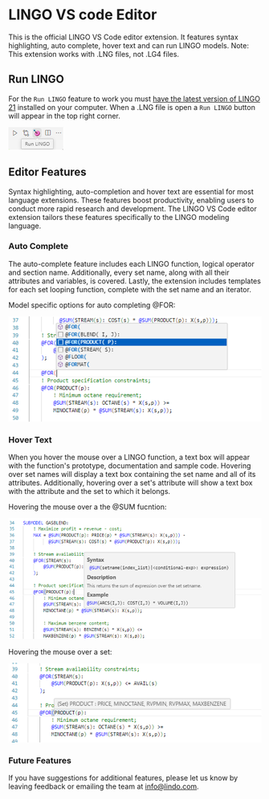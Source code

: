 # LINGO VS code Editor

This is the official LINGO VS Code editor extension. It features syntax highlighting, auto complete, hover text and can run LINGO models. Note: This extension works with .LNG files, not .LG4 files.

## Run LINGO
For the `Run LINGO` feature to work you must [have the latest version of LINGO 21](https://lindo.com/index.php/ls-downloads/try-lingo) installed on your computer. When a .LNG file is open a `Run LINGO` button will appear in the top right corner.


![](resources/runLINGO_LIGHT.png?raw=true)

## Editor Features
Syntax highlighting, auto-completion and hover text are essential for most language extensions. These features boost productivity, enabling users to conduct more rapid research and development. The LINGO VS Code editor extension tailors these features specifically to the LINGO modeling language.

### Auto Complete
The auto-complete feature includes each LINGO function, logical operator and section name. Additionally, every set name, along with all their attributes and variables, is covered. Lastly, the extension includes templates for each set looping function, complete with the set name and an iterator. 

Model specific options for auto completing @FOR:

![](resources/auto_complete_LIGHT.png?raw=true)

### Hover Text
When you hover the mouse over a LINGO function, a text box will appear with the function's prototype, documentation and sample code. Hovering over set names will display a text box containing the set name and all of its attributes. Additionally, hovering over a set's attribute will show a text box with the attribute and the set to which it belongs.

Hovering the mouse over a the @SUM fucntion:

![](resources/hover_func_LIGHT.png?raw=true)

Hovering the mouse over a set:

![](resources/hover_set_LIGHT.png?raw=true)


### Future Features
If you have suggestions for additional features, please let us know by leaving feedback or emailing the team at info@lindo.com.